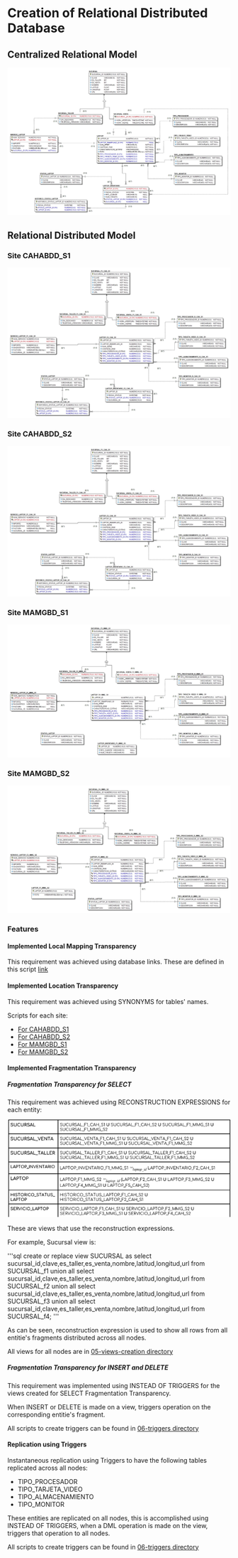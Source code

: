 # Creation of Relational Distributed Database

## Centralized Relational Model

![Centralized Relational Model](/Screenshots/global_scheme.jpg)

## Relational Distributed Model

### Site CAHABDD_S1

![Relational model for site CAHABDD_S1](/Screenshots/cahabdd_s1-local-scheme.jpg)

### Site CAHABDD_S2

![Relational model for site CAHABDD_S1](/Screenshots/cahabdd_s1-local-scheme.jpg)

### Site MAMGBD_S1

![Relational model for site CAHABDD_S1](/Screenshots/mamgbd_s1-local-schema.jpg)

### Site MAMGBD_S2

![Relational model for site CAHABDD_S1](/Screenshots/mamgbd_s2-local-schema.jpg)

### Features

#### Implemented Local Mapping Transparency

This requirement was achieved using database links. These are defined
in this script [link](s-02-ilap-ligas.sql)

#### Implemented Location Transparency

This requirement was achieved using SYNONYMS for tables' names.

Scripts for each site:

- [For CAHABDD_S1](/s-04-ilap-cah-s1-sinonimos.sql)
- [For CAHABDD_S2](/s-04-ilap-cah-s2-sinonimos.sql)
- [For MAMGBD_S1](/s-04-ilap-mmg-s1-sinonimos.sql)
- [For MAMGBD_S2](/s-04-ilap-mmg-s2-sinonimos.sql)

#### Implemented Fragmentation Transparency

##### Fragmentation Transparency for SELECT

This requirement was achieved using RECONSTRUCTION EXPRESSIONS
for each entity:

![Reconstruction Expressions](/Screenshots/Reconstruction_Expressions.png)

These are views that use the reconstruction expressions.

For example, Sucursal view is:

'''sql
create or replace view SUCURSAL as
select sucursal_id,clave,es_taller,es_venta,nombre,latitud,longitud,url
from SUCURSAL_f1
union all
select sucursal_id,clave,es_taller,es_venta,nombre,latitud,longitud,url
from SUCURSAL_f2
union all
select sucursal_id,clave,es_taller,es_venta,nombre,latitud,longitud,url
from SUCURSAL_f3
union all
select sucursal_id,clave,es_taller,es_venta,nombre,latitud,longitud,url
from SUCURSAL_f4;
'''

As can be seen, reconstruction expression is used to show
all rows from all entitie's fragments distributed across all nodes.

All views for all nodes are in [05-views-creation directory](/05-views-creation)

##### Fragmentation Transparency for INSERT and DELETE

This requirement was implemented using INSTEAD OF TRIGGERS for the views
created for SELECT Fragmentation Transparency.

When INSERT or DELETE is made on a view, triggers operation
on the corresponding entitie's fragment.

All scripts to create triggers can be found in [06-triggers directory](/06-triggers)

#### Replication using Triggers

Instantaneous replication using Triggers to have the following
tables replicated across all nodes:

- TIPO_PROCESADOR
- TIPO_TARJETA_VIDEO
- TIPO_ALMACENAMIENTO
- TIPO_MONITOR

These entities are replicated on all nodes, this is accomplished
using INSTEAD OF TRIGGERS, when a DML operation is made on
the view, triggers that operation to all nodes.

All scripts to create triggers can be found in [06-triggers directory](/06-triggers)
